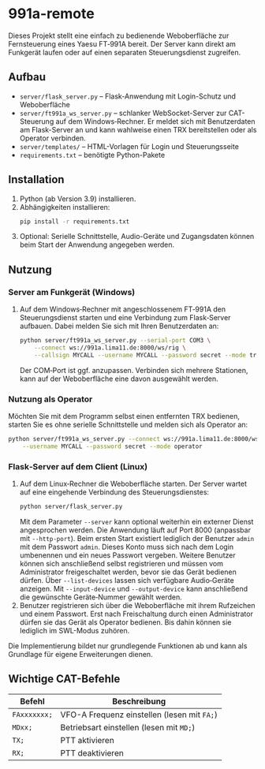# 991a-remote

Dieses Projekt stellt eine einfach zu bedienende Weboberfläche zur Fernsteuerung eines Yaesu FT‑991A bereit. Der Server kann direkt am Funkgerät laufen oder auf einen separaten Steuerungsdienst zugreifen.

## Aufbau

- `server/flask_server.py` – Flask-Anwendung mit Login-Schutz und Weboberfläche
 - `server/ft991a_ws_server.py` – schlanker WebSocket-Server zur CAT-Steuerung auf dem Windows‑Rechner. Er meldet sich mit Benutzerdaten am Flask-Server an und kann wahlweise einen TRX bereitstellen oder als Operator verbinden.
- `server/templates/` – HTML-Vorlagen für Login und Steuerungsseite
- `requirements.txt` – benötigte Python-Pakete

## Installation

1. Python (ab Version 3.9) installieren.
2. Abhängigkeiten installieren:
   ```bash
   pip install -r requirements.txt
   ```
3. Optional: Serielle Schnittstelle, Audio-Geräte und Zugangsdaten können beim Start der Anwendung angegeben werden.

## Nutzung

### Server am Funkgerät (Windows)

1. Auf dem Windows‑Rechner mit angeschlossenem FT‑991A den Steuerungsdienst starten und
   eine Verbindung zum Flask‑Server aufbauen. Dabei melden Sie sich mit Ihren Benutzerdaten an:
   ```bash
   python server/ft991a_ws_server.py --serial-port COM3 \
       --connect ws://991a.lima11.de:8000/ws/rig \
       --callsign MYCALL --username MYCALL --password secret --mode trx
   ```
   Der COM‑Port ist ggf. anzupassen. Verbinden sich mehrere Stationen, kann auf der Weboberfläche eine davon ausgewählt werden.

### Nutzung als Operator

Möchten Sie mit dem Programm selbst einen entfernten TRX bedienen, starten Sie es ohne serielle Schnittstelle und melden sich als Operator an:

```bash
python server/ft991a_ws_server.py --connect ws://991a.lima11.de:8000/ws/rig \
    --username MYCALL --password secret --mode operator
```

### Flask‑Server auf dem Client (Linux)

1. Auf dem Linux‑Rechner die Weboberfläche starten. Der Server wartet auf eine eingehende Verbindung des Steuerungsdienstes:
   ```bash
   python server/flask_server.py
   ```
   Mit dem Parameter `--server` kann optional weiterhin ein externer Dienst angesprochen werden. Die Anwendung läuft auf Port 8000 (anpassbar mit `--http-port`).
   Beim ersten Start existiert lediglich der Benutzer `admin` mit dem Passwort `admin`. Dieses Konto muss sich nach dem Login umbenennen und ein neues Passwort vergeben.
   Weitere Benutzer können sich anschließend selbst registrieren und müssen vom Administrator freigeschaltet werden, bevor sie das Gerät bedienen dürfen.
   Über `--list-devices` lassen sich verfügbare Audio‑Geräte anzeigen. Mit
   `--input-device` und `--output-device` kann anschließend die gewünschte
   Geräte‑Nummer gewählt werden.
2. Benutzer registrieren sich über die Weboberfläche mit ihrem Rufzeichen und einem Passwort. Erst nach Freischaltung durch einen Administrator dürfen sie das Gerät als Operator bedienen. Bis dahin können sie lediglich im SWL-Modus zuhören.

Die Implementierung bildet nur grundlegende Funktionen ab und kann als Grundlage für eigene Erweiterungen dienen.

## Wichtige CAT-Befehle

| Befehl | Beschreibung |
| ------ | ------------ |
| `FAxxxxxxx;` | VFO-A Frequenz einstellen (lesen mit `FA;`) |
| `MDxx;` | Betriebsart einstellen (lesen mit `MD;`) |
| `TX;` | PTT aktivieren |
| `RX;` | PTT deaktivieren |
